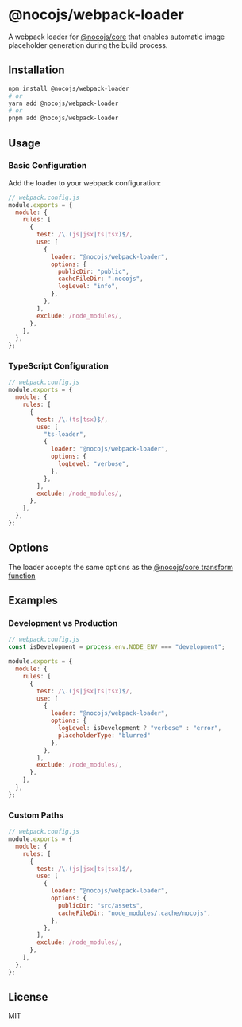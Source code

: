 # @nocojs/webpack-loader

A webpack loader for [@nocojs/core](../core) that enables automatic image placeholder generation during the build process.

## Installation

```bash
npm install @nocojs/webpack-loader
# or
yarn add @nocojs/webpack-loader
# or
pnpm add @nocojs/webpack-loader
```

## Usage

### Basic Configuration

Add the loader to your webpack configuration:

```javascript
// webpack.config.js
module.exports = {
  module: {
    rules: [
      {
        test: /\.(js|jsx|ts|tsx)$/,
        use: [
          {
            loader: "@nocojs/webpack-loader",
            options: {
              publicDir: "public",
              cacheFileDir: ".nocojs",
              logLevel: "info",
            },
          },
        ],
        exclude: /node_modules/,
      },
    ],
  },
};
```

### TypeScript Configuration

```javascript
// webpack.config.js
module.exports = {
  module: {
    rules: [
      {
        test: /\.(ts|tsx)$/,
        use: [
          "ts-loader",
          {
            loader: "@nocojs/webpack-loader",
            options: {
              logLevel: "verbose",
            },
          },
        ],
        exclude: /node_modules/,
      },
    ],
  },
};
```

## Options

The loader accepts the same options as the [@nocojs/core transform function](../core/README.md#transform-options)

## Examples

### Development vs Production

```javascript
// webpack.config.js
const isDevelopment = process.env.NODE_ENV === "development";

module.exports = {
  module: {
    rules: [
      {
        test: /\.(js|jsx|ts|tsx)$/,
        use: [
          {
            loader: "@nocojs/webpack-loader",
            options: {
              logLevel: isDevelopment ? "verbose" : "error",
              placeholderType: "blurred"
            },
          },
        ],
        exclude: /node_modules/,
      },
    ],
  },
};
```

### Custom Paths

```javascript
// webpack.config.js
module.exports = {
  module: {
    rules: [
      {
        test: /\.(js|jsx|ts|tsx)$/,
        use: [
          {
            loader: "@nocojs/webpack-loader",
            options: {
              publicDir: "src/assets",
              cacheFileDir: "node_modules/.cache/nocojs",
            },
          },
        ],
        exclude: /node_modules/,
      },
    ],
  },
};
```

## License

MIT
